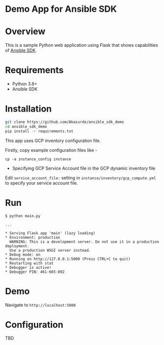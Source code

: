 Demo App for Ansible SDK
========================

# Overview

This is a sample Python web application using Flask that shows capabilities of [Ansible SDK](https://github.com/ansible/ansible-sdk).

# Requirements

- Python 3.8+
- Ansible SDK

# Installation

```bash
git clone https://github.com/Akasurde/ansible_sdk_demo
cd ansible_sdk_demo
pip install -r requirements.txt
```

This app uses GCP inventory configuration file.

Firstly, copy example configuration files like -

```console
cp -a instance_config instance
```

* Specifying GCP Service Account file in the GCP dynamic inventory file

Edit ``service_account_file:`` setting in ``instance/inventory/gcp_compute.yml`` to
specify your service account file.


# Run

```console
$ python main.py

...

* Serving Flask app 'main' (lazy loading)
* Environment: production
  WARNING: This is a development server. Do not use it in a production deployment.
  Use a production WSGI server instead.
* Debug mode: on
* Running on http://127.0.0.1:5000 (Press CTRL+C to quit)
* Restarting with stat
* Debugger is active!
* Debugger PIN: 461-665-892
```

# Demo

Navigate to `http://localhost:5000` 

# Configuration

TBD
